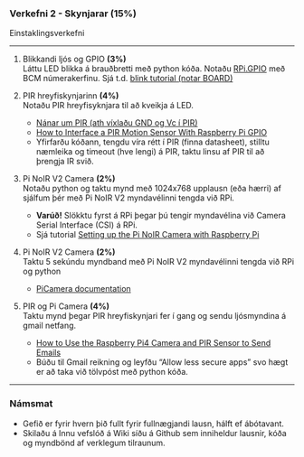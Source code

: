### Verkefni 2 - Skynjarar (15%) 
Einstaklingsverkefni

---

1. Blikkandi ljós og GPIO **(3%)** <br>
Láttu LED blikka á brauðbretti með python kóða. Notaðu [RPi.GPIO](https://sourceforge.net/p/raspberry-gpio-python/wiki/Examples/) með BCM númerakerfinu. Sjá t.d. [blink tutorial (notar BOARD)](https://raspberrypihq.com/making-a-led-blink-using-the-raspberry-pi-and-python/)

1. PIR hreyfiskynjarinn **(4%)** <br>
Notaðu PIR hreyfisyknjara til að kveikja á LED.
    - [Nánar um PIR (ath víxlaðu GND og Vc í PIR)](https://learn.adafruit.com/pir-passive-infrared-proximity-motion-sensor/overview)
    - [How to Interface a PIR Motion Sensor With Raspberry Pi GPIO](https://maker.pro/raspberry-pi/tutorial/how-to-interface-a-pir-motion-sensor-with-raspberry-pi-gpio)
    - Yfirfarðu kóðann, tengdu víra rétt í PIR (finna datasheet), stilltu næmleika og timeout (hve lengi) á PIR, taktu linsu af PIR til að þrengja IR svið. 
   
1. Pi NoIR V2 Camera **(2%)** <br>
Notaðu python og taktu mynd með 1024x768 upplausn (eða hærri) af sjálfum þér með Pi NoIR V2 myndavélinni tengda við RPi.   
   - **Varúð!** Slökktu fyrst á RPi þegar þú tengir myndavélina við Camera Serial Interface (CSI) á RPi. 
   - Sjá tutorial [Setting up the Pi NoIR Camera with Raspberry Pi](https://maker.pro/raspberry-pi/tutorial/how-to-interface-pi-noir-v2-camera-with-raspberry-pi)
  
1. Pi NoIR V2 Camera **(2%)** <br>
Taktu 5 sekúndu myndband með Pi NoIR V2 myndavélinni tengda við RPi og python   
   - [PiCamera documentation](https://picamera.readthedocs.io/en/release-1.13/)

1. PIR og Pi Camera **(4%)** <br>
Taktu mynd þegar PIR hreyfiskynjari fer í gang og sendu ljósmyndina á gmail netfang.
    - [How to Use the Raspberry Pi4 Camera and PIR Sensor to Send Emails](https://maker.pro/raspberry-pi/projects/how-to-use-the-raspberry-pi4-camera-and-pir-sensor-to-send-emails)
    - Búðu til Gmail reikning og leyfðu “Allow less secure apps” svo hægt er að taka við tölvpóst með python kóða.
      
   <!-- 
   - Sjá líka [How to Use the Raspberry Pi Camera and PIR to Send Emails](https://maker.pro/raspberry-pi/tutorial/how-to-use-the-raspberry-pi-camera-to-send-emails)
   -->
---

### Námsmat
- Gefið er fyrir hvern þið fullt fyrir fullnægjandi lausn, hálft ef ábótavant.
- Skilaðu á Innu vefslóð á Wiki síðu á Github sem inniheldur lausnir, kóða og myndbönd af verklegum tilraunum.
